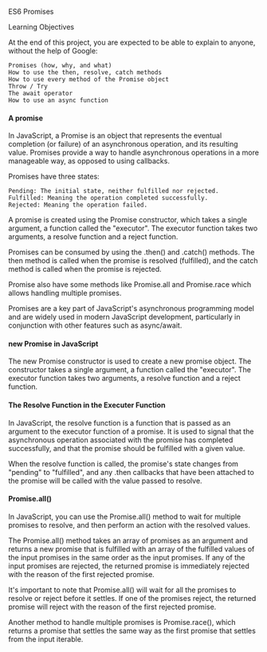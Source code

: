 ES6 Promises

Learning Objectives

At the end of this project, you are expected to be able to explain to anyone, without the help of Google:

    Promises (how, why, and what)
    How to use the then, resolve, catch methods
    How to use every method of the Promise object
    Throw / Try
    The await operator
    How to use an async function

#### A promise
In JavaScript, a Promise is an object that represents the eventual completion (or failure) of an asynchronous operation, and its resulting value. Promises provide a way to handle asynchronous operations in a more manageable way, as opposed to using callbacks.

Promises have three states:

    Pending: The initial state, neither fulfilled nor rejected.
    Fulfilled: Meaning the operation completed successfully.
    Rejected: Meaning the operation failed.

A promise is created using the Promise constructor, which takes a single argument, a function called the "executor". The executor function takes two arguments, a resolve function and a reject function.<br>

Promises can be consumed by using the .then() and .catch() methods. The then method is called when the promise is resolved (fulfilled), and the catch method is called when the promise is rejected.<br>

Promise also have some methods like Promise.all and Promise.race which allows handling multiple promises.<br>

Promises are a key part of JavaScript's asynchronous programming model and are widely used in modern JavaScript development, particularly in conjunction with other features such as async/await.<br>

#### new Promise in JavaScript
The new Promise constructor is used to create a new promise object. The constructor takes a single argument, a function called the "executor". The executor function takes two arguments, a resolve function and a reject function.

#### The Resolve Function in the Executer Function
In JavaScript, the resolve function is a function that is passed as an argument to the executor function of a promise. It is used to signal that the asynchronous operation associated with the promise has completed successfully, and that the promise should be fulfilled with a given value.</br>

When the resolve function is called, the promise's state changes from "pending" to "fulfilled", and any .then callbacks that have been attached to the promise will be called with the value passed to resolve.

#### Promise.all()
In JavaScript, you can use the Promise.all() method to wait for multiple promises to resolve, and then perform an action with the resolved values.

The Promise.all() method takes an array of promises as an argument and returns a new promise that is fulfilled with an array of the fulfilled values of the input promises in the same order as the input promises. If any of the input promises are rejected, the returned promise is immediately rejected with the reason of the first rejected promise.

It's important to note that Promise.all() will wait for all the promises to resolve or reject before it settles. If one of the promises reject, the returned promise will reject with the reason of the first rejected promise.

Another method to handle multiple promises is Promise.race(), which returns a promise that settles the same way as the first promise that settles from the input iterable.
